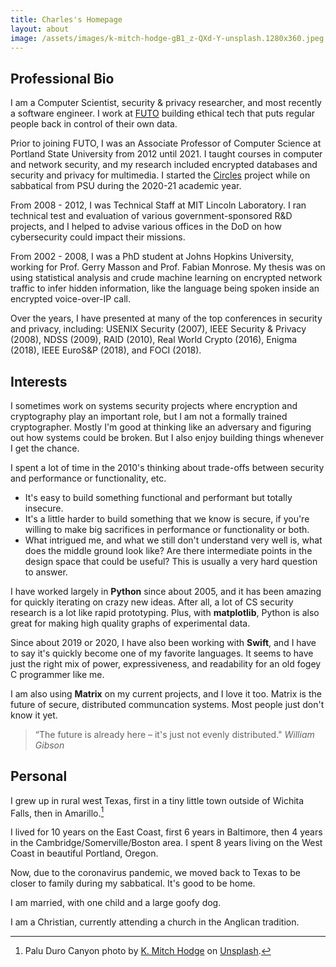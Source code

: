 ```yaml
---
title: Charles's Homepage
layout: about
image: /assets/images/k-mitch-hodge-gB1_z-QXd-Y-unsplash.1280x360.jpeg
---
```


## Professional Bio

I am a Computer Scientist, security & privacy researcher, and most recently
a software engineer.  I work at [FUTO](https://futo.org/) building ethical
tech that puts regular people back in control of their own data.

Prior to joining FUTO, I was an Associate Professor of Computer Science at
Portland State University from 2012 until 2021.
I taught courses in computer and network security, and my research included
encrypted databases and security and privacy for multimedia.
I started the [Circles](https://gitlab.futo.org/circles/circles-ios)
project while on sabbatical from PSU during the 2020-21 academic year.

From 2008 - 2012, I was Technical Staff at MIT Lincoln Laboratory.
I ran technical test and evaluation of various government-sponsored
R&D projects, and I helped to advise various offices in the DoD on
how cybersecurity could impact their missions.

From 2002 - 2008, I was a PhD student at Johns Hopkins University,
working for Prof. Gerry Masson and Prof. Fabian Monrose.
My thesis was on using statistical analysis and crude machine learning
on encrypted network traffic to infer hidden information, like the
language being spoken inside an encrypted voice-over-IP call.

Over the years, I have presented at many of the top conferences in
security and privacy, including:
USENIX Security (2007),
IEEE Security & Privacy (2008),
NDSS (2009),
RAID (2010),
Real World Crypto (2016),
Enigma (2018),
IEEE EuroS&P (2018),
and FOCI (2018).

## Interests

I sometimes work on systems security projects where encryption and
cryptography play an important role, but I am not a formally trained
cryptographer.
Mostly I'm good at thinking like an adversary and figuring out how
systems could be broken.
But I also enjoy building things whenever I get the chance.

I spent a lot of time in the 2010's thinking about trade-offs between
security and performance or functionality, etc.

* It's easy to build something functional and performant but totally
insecure.
* It's a little harder to build something that we know is secure, if
you're willing to make big sacrifices in performance or functionality
or both.
* What intrigued me, and what we still don't understand very well is,
what does the middle ground look like?  Are there intermediate points
in the design space that could be useful?  This is usually a very hard
question to answer.

I have worked largely in **Python** since about 2005, and it has been amazing
for quickly iterating on crazy new ideas.
After all, a lot of CS security research is a lot like rapid prototyping.
Plus, with **matplotlib**, Python is also great for making high quality
graphs of experimental data.

Since about 2019 or 2020, I have also been working with **Swift**, and I
have to say it's quickly become one of my favorite languages.
It seems to have just the right mix of power, expressiveness, and
readability for an old fogey C programmer like me.

I am also using **Matrix** on my current projects, and I love it too.
Matrix is the future of secure, distributed communcation systems.
Most people just don't know it yet.

> “The future is already here – it's just not evenly distributed."
> <cite>William Gibson</cite>

## Personal

I grew up in rural west Texas, first in a tiny little town outside of
Wichita Falls, then in Amarillo.[^1]

I lived for 10 years on the East Coast, first 6 years in Baltimore,
then 4 years in the Cambridge/Somerville/Boston area.
I spent 8 years living on the West Coast in beautiful Portland, Oregon.

Now, due to the coronavirus pandemic, we moved back to Texas to be
closer to family during my sabbatical.
It's good to be home.

I am married, with one child and a large goofy dog.

I am a Christian, currently attending a church in the Anglican tradition.


[^1]: Palu Duro Canyon photo by [K. Mitch Hodge](https://unsplash.com/@kmitchhodge?utm_source=unsplash&utm_medium=referral&utm_content=creditCopyText) on [Unsplash](https://unsplash.com/).
